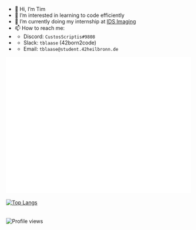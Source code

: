 - 👋 Hi, I’m Tim
- 👀 I’m interested in learning to code efficiently
- 🌱 I’m currently doing my internship at [IDS Imaging](https://ids-imaging.com/)
- 📫 How to reach me:
- - Discord: `CustosScriptis#9808`
- - Slack: `tblaase` (42born2code)
- - Email: `tblaase@student.42heilbronn.de`

<!---[![Tim's GitHub stats](https://github-readme-stats.vercel.app/api?username=tblaase&theme=dark&count_private=true)](https://github.com/anuraghazra/github-readme-stats)<br>--->
<!---[![42 Profile Card](https://1337-readme.vercel.app/api/profile?cursus=42cursus&dark=true&email=hide&leet_logo=hide&login=tblaase)](https://profile.intra.42.fr/users/tblaase)--->
![Metrics](https://github.com/tblaase/tblaase/blob/main/github-metrics.svg)

[![Top Langs](https://github-readme-stats-git-masterrstaa-rickstaa.vercel.app/api/top-langs/?username=tblaase&theme=dark&count_private=true)](https://github.com/anuraghazra/github-readme-stats)<br>
<br>
<br>
![Profile views](https://gpvc.arturio.dev/tblaase)
